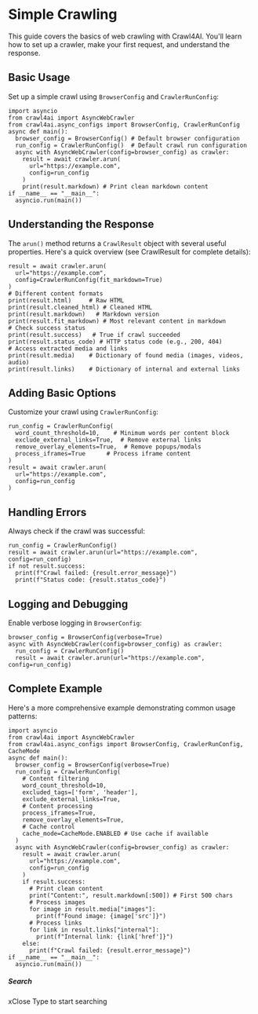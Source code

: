 # Simple Crawling
This guide covers the basics of web crawling with Crawl4AI. You'll learn how to set up a crawler, make your first request, and understand the response.
## Basic Usage
Set up a simple crawl using `BrowserConfig` and `CrawlerRunConfig`:
```
import asyncio
from crawl4ai import AsyncWebCrawler
from crawl4ai.async_configs import BrowserConfig, CrawlerRunConfig
async def main():
  browser_config = BrowserConfig() # Default browser configuration
  run_config = CrawlerRunConfig()  # Default crawl run configuration
  async with AsyncWebCrawler(config=browser_config) as crawler:
    result = await crawler.arun(
      url="https://example.com",
      config=run_config
    )
    print(result.markdown) # Print clean markdown content
if __name__ == "__main__":
  asyncio.run(main())

```

## Understanding the Response
The `arun()` method returns a `CrawlResult` object with several useful properties. Here's a quick overview (see CrawlResult for complete details):
```
result = await crawler.arun(
  url="https://example.com",
  config=CrawlerRunConfig(fit_markdown=True)
)
# Different content formats
print(result.html)     # Raw HTML
print(result.cleaned_html) # Cleaned HTML
print(result.markdown)   # Markdown version
print(result.fit_markdown) # Most relevant content in markdown
# Check success status
print(result.success)   # True if crawl succeeded
print(result.status_code) # HTTP status code (e.g., 200, 404)
# Access extracted media and links
print(result.media)    # Dictionary of found media (images, videos, audio)
print(result.links)    # Dictionary of internal and external links

```

## Adding Basic Options
Customize your crawl using `CrawlerRunConfig`:
```
run_config = CrawlerRunConfig(
  word_count_threshold=10,    # Minimum words per content block
  exclude_external_links=True,  # Remove external links
  remove_overlay_elements=True,  # Remove popups/modals
  process_iframes=True      # Process iframe content
)
result = await crawler.arun(
  url="https://example.com",
  config=run_config
)

```

## Handling Errors
Always check if the crawl was successful:
```
run_config = CrawlerRunConfig()
result = await crawler.arun(url="https://example.com", config=run_config)
if not result.success:
  print(f"Crawl failed: {result.error_message}")
  print(f"Status code: {result.status_code}")

```

## Logging and Debugging
Enable verbose logging in `BrowserConfig`:
```
browser_config = BrowserConfig(verbose=True)
async with AsyncWebCrawler(config=browser_config) as crawler:
  run_config = CrawlerRunConfig()
  result = await crawler.arun(url="https://example.com", config=run_config)

```

## Complete Example
Here's a more comprehensive example demonstrating common usage patterns:
```
import asyncio
from crawl4ai import AsyncWebCrawler
from crawl4ai.async_configs import BrowserConfig, CrawlerRunConfig, CacheMode
async def main():
  browser_config = BrowserConfig(verbose=True)
  run_config = CrawlerRunConfig(
    # Content filtering
    word_count_threshold=10,
    excluded_tags=['form', 'header'],
    exclude_external_links=True,
    # Content processing
    process_iframes=True,
    remove_overlay_elements=True,
    # Cache control
    cache_mode=CacheMode.ENABLED # Use cache if available
  )
  async with AsyncWebCrawler(config=browser_config) as crawler:
    result = await crawler.arun(
      url="https://example.com",
      config=run_config
    )
    if result.success:
      # Print clean content
      print("Content:", result.markdown[:500]) # First 500 chars
      # Process images
      for image in result.media["images"]:
        print(f"Found image: {image['src']}")
      # Process links
      for link in result.links["internal"]:
        print(f"Internal link: {link['href']}")
    else:
      print(f"Crawl failed: {result.error_message}")
if __name__ == "__main__":
  asyncio.run(main())

```

##### Search
xClose
Type to start searching
